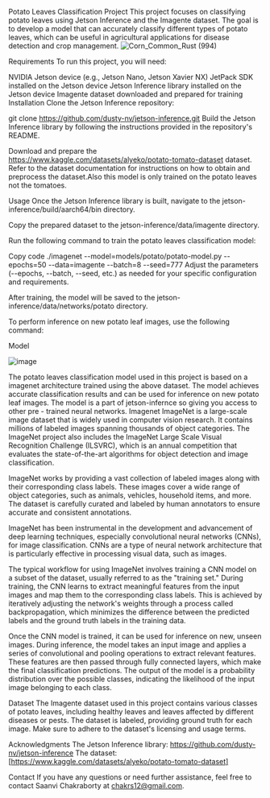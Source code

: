 Potato Leaves Classification Project
This project focuses on classifying potato leaves using Jetson Inference and the Imagente dataset. The goal is to develop a model that can accurately classify different types of potato leaves, which can be useful in agricultural applications for disease detection and crop management.
![Corn_Common_Rust (994)](https://github.com/saanvick1/Plant_disease_classifier/assets/95539800/15ed6071-0052-4486-bc1d-0ab71876031e)

Requirements
To run this project, you will need:

NVIDIA Jetson device (e.g., Jetson Nano, Jetson Xavier NX)
JetPack SDK installed on the Jetson device
Jetson Inference library installed on the Jetson device
Imagente dataset downloaded and prepared for training
Installation
Clone the Jetson Inference repository:


git clone https://github.com/dusty-nv/jetson-inference.git
Build the Jetson Inference library by following the instructions provided in the repository's README.

Download and prepare the https://www.kaggle.com/datasets/alyeko/potato-tomato-dataset dataset. Refer to the dataset documentation for instructions on how to obtain and preprocess the dataset.Also this model is only trained on the potato leaves not the tomatoes. 

Usage
Once the Jetson Inference library is built, navigate to the jetson-inference/build/aarch64/bin directory.

Copy the prepared dataset to the jetson-inference/data/imagente directory.

Run the following command to train the potato leaves classification model:


Copy code
./imagenet --model=models/potato/potato-model.py --epochs=50 --data=imagente --batch=8 --seed=777
Adjust the parameters (--epochs, --batch, --seed, etc.) as needed for your specific configuration and requirements.

After training, the model will be saved to the jetson-inference/data/networks/potato directory.

To perform inference on new potato leaf images, use the following command:

Model



![image](https://github.com/saanvick1/Plant_disease_classifier/assets/95539800/cb3b9e43-06a1-40cb-8bd4-65ce35ea414e)





The potato leaves classification model used in this project is based on a imagenet architecture trained using the above dataset. The model achieves accurate classification results and can be used for inference on new potato leaf images. The model is a part of jetson-infernce so giving you access to other pre - trained neural networks. 
Imagenet 
ImageNet is a large-scale image dataset that is widely used in computer vision research. It contains millions of labeled images spanning thousands of object categories. The ImageNet project also includes the ImageNet Large Scale Visual Recognition Challenge (ILSVRC), which is an annual competition that evaluates the state-of-the-art algorithms for object detection and image classification.

ImageNet works by providing a vast collection of labeled images along with their corresponding class labels. These images cover a wide range of object categories, such as animals, vehicles, household items, and more. The dataset is carefully curated and labeled by human annotators to ensure accurate and consistent annotations.

ImageNet has been instrumental in the development and advancement of deep learning techniques, especially convolutional neural networks (CNNs), for image classification. CNNs are a type of neural network architecture that is particularly effective in processing visual data, such as images.

The typical workflow for using ImageNet involves training a CNN model on a subset of the dataset, usually referred to as the "training set." During training, the CNN learns to extract meaningful features from the input images and map them to the corresponding class labels. This is achieved by iteratively adjusting the network's weights through a process called backpropagation, which minimizes the difference between the predicted labels and the ground truth labels in the training data.

Once the CNN model is trained, it can be used for inference on new, unseen images. During inference, the model takes an input image and applies a series of convolutional and pooling operations to extract relevant features. These features are then passed through fully connected layers, which make the final classification predictions. The output of the model is a probability distribution over the possible classes, indicating the likelihood of the input image belonging to each class.

Dataset
The Imagente dataset used in this project contains various classes of potato leaves, including healthy leaves and leaves affected by different diseases or pests. The dataset is labeled, providing ground truth for each image. Make sure to adhere to the dataset's licensing and usage terms.

Acknowledgments
The Jetson Inference library: https://github.com/dusty-nv/jetson-inference
The  dataset: [https://www.kaggle.com/datasets/alyeko/potato-tomato-dataset]


Contact
If you have any questions or need further assistance, feel free to contact Saanvi Chakraborty at chakrs12@gmail.com.


